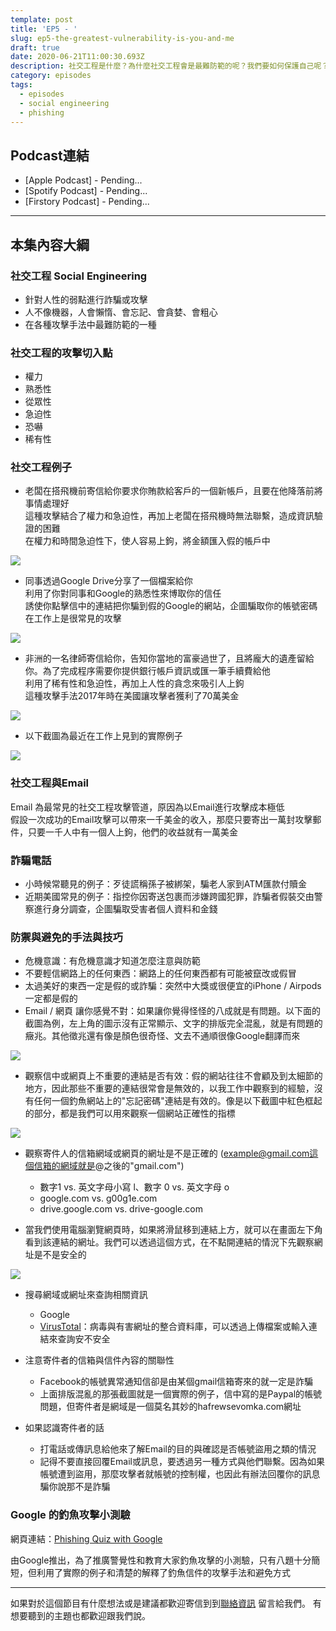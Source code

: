 ```yaml
---
template: post
title: 'EP5 - '
slug: ep5-the-greatest-vulnerability-is-you-and-me
draft: true
date: 2020-06-21T11:00:30.693Z
description: 社交工程是什麼？為什麼社交工程會是最難防範的呢？我們要如何保護自己呢？
category: episodes
tags:
  - episodes
  - social engineering
  - phishing
---
```

## Podcast連結

* \[Apple Podcast] - Pending...
* \[Spotify Podcast] - Pending...
* \[Firstory Podcast] - Pending...

- - -

## 本集內容大綱

### 社交工程 Social Engineering

* 針對人性的弱點進行詐騙或攻擊
* 人不像機器，人會懶惰、會忘記、會貪婪、會粗心
* 在各種攻擊手法中最難防範的一種

### 社交工程的攻擊切入點

* 權力
* 熟悉性
* 從眾性
* 急迫性
* 恐嚇
* 稀有性

### 社交工程例子

* 老闆在搭飛機前寄信給你要求你賄款給客戶的一個新帳戶，且要在他降落前將事情處理好\
  這種攻擊結合了權力和急迫性，再加上老闆在搭飛機時無法聯繫，造成資訊驗證的困難\
  在權力和時間急迫性下，使人容易上鉤，將金額匯入假的帳戶中

![](/media/socialengineerexample1.png)

* 同事透過Google Drive分享了一個檔案給你\
  利用了你對同事和Google的熟悉性來博取你的信任\
  誘使你點擊信中的連結把你騙到假的Google的網站，企圖騙取你的帳號密碼\
  在工作上是很常見的攻擊

![](/media/socialengineerexample2.png)

* 非洲的一名律師寄信給你，告知你當地的富豪過世了，且將龐大的遺產留給你。為了完成程序需要你提供銀行帳戶資訊或匯一筆手續費給他\
  利用了稀有性和急迫性，再加上人性的貪念來吸引人上鉤\
  這種攻擊手法2017年時在美國讓攻擊者獲利了70萬美金

![](/media/socialengineerexample3.png)

* 以下截圖為最近在工作上見到的實際例子

![](/media/nigeriaphishing.png)

### **社交工程與Email**

Email 為最常見的社交工程攻擊管道，原因為以Email進行攻擊成本極低\
假設一次成功的Email攻擊可以帶來一千美金的收入，那麼只要寄出一萬封攻擊郵件，只要一千人中有一個人上鉤，他們的收益就有一萬美金

### **詐騙電話**

* 小時候常聽見的例子：歹徒謊稱孫子被綁架，騙老人家到ATM匯款付贖金
* 近期美國常見的例子：指控你因寄送包裹而涉嫌跨國犯罪，詐騙者假裝交由警察進行身分調查，企圖騙取受害者個人資料和金錢

### 防禦與避免的手法與技巧

* 危機意識：有危機意識才知道怎麼注意與防範
* 不要輕信網路上的任何東西：網路上的任何東西都有可能被竄改或假冒
* 太過美好的東西一定是假的或詐騙：突然中大獎或很便宜的iPhone / Airpods一定都是假的
* Email / 網頁 讓你感覺不對：如果讓你覺得怪怪的八成就是有問題。以下面的截圖為例，左上角的圖示沒有正常顯示、文字的排版完全混亂，就是有問題的癥兆。其他徵兆還有像是顏色很奇怪、文去不通順很像Google翻譯而來

![](/media/twitterphishing.png)

* 觀察信中或網頁上不重要的連結是否有效：假的網站往往不會顧及到太細節的地方，因此那些不重要的連結很常會是無效的，以我工作中觀察到的經驗，沒有任何一個釣魚網站上的"忘記密碼"連結是有效的。像是以下截圖中紅色框起的部分，都是我們可以用來觀察一個網站正確性的指標

![](/media/outlookscreenshot.png)

* 觀察寄件人的信箱網域或網頁的網址是不是正確的 (example@gmail.com這個信箱的網域就是@之後的"gmail.com")

  * 數字1 vs. 英文字母小寫 l、數字 0 vs. 英文字母 o
  * google.com vs. g00g1e.com
  * drive.google.com vs. drive-google.com
* 當我們使用電腦瀏覽網頁時，如果將滑鼠移到連結上方，就可以在畫面左下角看到該連結的網址。我們可以透過這個方式，在不點開連結的情況下先觀察網址是不是安全的

![](/media/urlhighlightscreenshot.png)

* 搜尋網域或網址來查詢相關資訊

  * Google
  * [VirusTotal](https://www.virustotal.com/gui/home/upload)：病毒與有害網址的整合資料庫，可以透過上傳檔案或輸入連結來查詢安不安全
* 注意寄件者的信箱與信件內容的關聯性

  * Facebook的帳號異常通知信卻是由某個gmail信箱寄來的就一定是詐騙
  * 上面排版混亂的那張截圖就是一個實際的例子，信中寫的是Paypal的帳號問題，但寄件者是網域是一個莫名其妙的hafrewsevomka.com網址
* 如果認識寄件者的話

  * 打電話或傳訊息給他來了解Email的目的與確認是否帳號盜用之類的情況
  * 記得不要直接回覆Email或訊息，要透過另一種方式與他們聯繫。因為如果帳號遭到盜用，那麼攻擊者就帳號的控制權，也因此有辦法回覆你的訊息騙你說那不是詐騙

### Google 的釣魚攻擊小測驗

網頁連結：[Phishing Quiz with Google](https://phishingquiz.withgoogle.com/?hl=zh-TW)

由Google推出，為了推廣警覺性和教育大家釣魚攻擊的小測驗，只有八題十分簡短，但利用了實際的例子和清楚的解釋了釣魚信件的攻擊手法和避免方式

[](https://phishingquiz.withgoogle.com/?hl=zh-TW)

- - -

如果對於這個節目有什麼想法或是建議都歡迎寄信到到[聯絡資訊](/pages/contacts) 留言給我們。 有想要聽到的主題也都歡迎跟我們說。